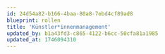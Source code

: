```yaml
---
id: 24d54a82-b166-4baa-80a8-7ebd4cf89ad8
blueprint: rollen
title: 'Künstler*innenmanagement'
updated_by: b1a43fd3-c865-4122-b6cc-50cfa81a1985
updated_at: 1746094310
---
```

